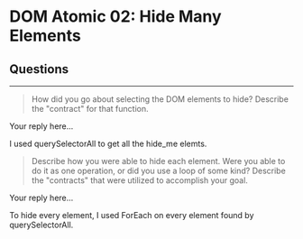 # DOM Atomic 02: Hide Many Elements

## Questions

---

> How did you go about selecting the DOM elements to hide? Describe the "contract" for that function.

Your reply here...

I used querySelectorAll to get all the hide_me elemts.

> Describe how you were able to hide each element. Were you able to do it as one operation, or did you use a loop of some kind? Describe the "contracts" that were utilized to accomplish your goal.

Your reply here...

To hide every element, I used ForEach on every element found by querySelectorAll.